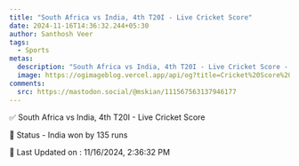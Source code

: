 ```yaml
---
title: "South Africa vs India, 4th T20I - Live Cricket Score"
date: 2024-11-16T14:36:32.244+05:30
author: Santhosh Veer
tags:
  - Sports
metas:
  description: "South Africa vs India, 4th T20I - Live Cricket Score - India won by 135 runs"
  image: https://ogimageblog.vercel.app/api/og?title=Cricket%20Score%20%F0%9F%8F%8F
comments:
  src: https://mastodon.social/@mskian/111567563137946177
---
```


✅ South Africa vs India, 4th T20I - Live Cricket Score

📑 Status - India won by 135 runs

<!--more-->

📝 Last Updated on : 11/16/2024, 2:36:32 PM
